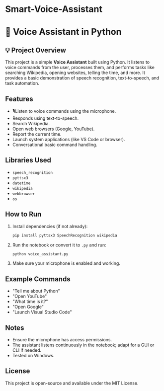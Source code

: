 # Smart-Voice-Assistant

# 📢 Voice Assistant in Python

## 💡 Project Overview
This project is a simple **Voice Assistant** built using Python. It listens to voice commands from the user, processes them, and performs tasks like searching Wikipedia, opening websites, telling the time, and more. It provides a basic demonstration of speech recognition, text-to-speech, and task automation.



##  Features
- 🎙Listen to voice commands using the microphone.
- Responds using text-to-speech.
- Search Wikipedia.
- Open web browsers (Google, YouTube).
- Report the current time.
- Launch system applications (like VS Code or browser).
- Conversational basic command handling.


## Libraries Used
- `speech_recognition`
- `pyttsx3`
- `datetime`
- `wikipedia`
- `webbrowser`
- `os`



## How to Run
1. Install dependencies (if not already):
   ```bash
   pip install pyttsx3 SpeechRecognition wikipedia
   ```

2. Run the notebook or convert it to `.py` and run:
   ```bash
   python voice_assistant.py
   ```

3. Make sure your microphone is enabled and working.


## Example Commands
- "Tell me about Python"
- "Open YouTube"
- "What time is it?"
- "Open Google"
- "Launch Visual Studio Code"

## Notes
- Ensure the microphone has access permissions.
- The assistant listens continuously in the notebook; adapt for a GUI or CLI if needed.
- Tested on Windows.


## License
This project is open-source and available under the MIT License.
